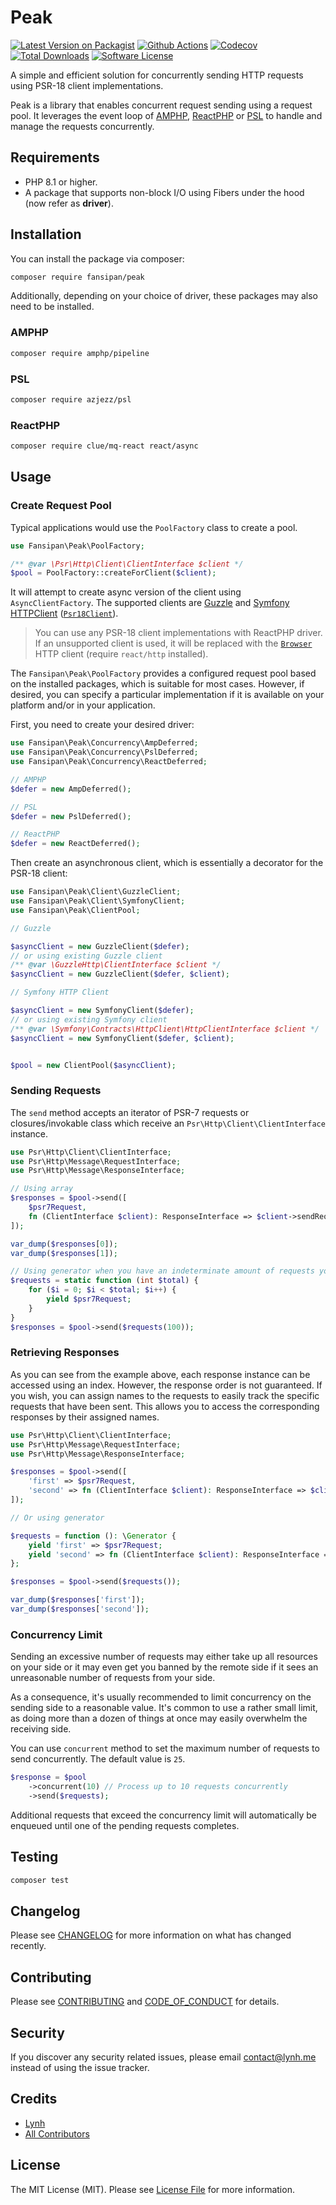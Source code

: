 
# Peak

[![Latest Version on Packagist][ico-version]][link-packagist]
[![Github Actions][ico-gh-actions]][link-gh-actions]
[![Codecov][ico-codecov]][link-codecov]
[![Total Downloads][ico-downloads]][link-downloads]
[![Software License][ico-license]](LICENSE.md)

A simple and efficient solution for concurrently sending HTTP requests using PSR-18 client implementations.

Peak is a library that enables concurrent request sending using a request pool. It leverages the event loop of [AMPHP](https://github.com/amphp), [ReactPHP](https://github.com/reactphp) or [PSL](https://github.com/azjezz/psl) to handle and manage the requests concurrently.

## Requirements

- PHP 8.1 or higher.
- A package that supports non-block I/O using Fibers under the hood (now refer as **driver**).

## Installation

You can install the package via composer:

```bash
composer require fansipan/peak
```

Additionally, depending on your choice of driver, these packages may also need to be installed.

### AMPHP

```bash
composer require amphp/pipeline
```

### PSL

```bash
composer require azjezz/psl
```

### ReactPHP

```bash
composer require clue/mq-react react/async
```

## Usage

### Create Request Pool

Typical applications would use the `PoolFactory` class to create a pool.

```php
use Fansipan\Peak\PoolFactory;

/** @var \Psr\Http\Client\ClientInterface $client */
$pool = PoolFactory::createForClient($client);
```

It will attempt to create async version of the client using `AsyncClientFactory`. The supported clients are [Guzzle](https://github.com/guzzle/guzzle) and [Symfony HTTPClient](https://github.com/symfony/http-client) ([`Psr18Client`](https://symfony.com/doc/current/http_client.html#psr-18-and-psr-17)).

> You can use any PSR-18 client implementations with ReactPHP driver. If an unsupported client is used, it will be replaced with the [`Browser`](https://github.com/reactphp/http#browser) HTTP client (require `react/http` installed).

The `Fansipan\Peak\PoolFactory` provides a configured request pool based on the installed packages, which is suitable for most cases. However, if desired, you can specify a particular implementation if it is available on your platform and/or in your application.

First, you need to create your desired driver:

```php
use Fansipan\Peak\Concurrency\AmpDeferred;
use Fansipan\Peak\Concurrency\PslDeferred;
use Fansipan\Peak\Concurrency\ReactDeferred;

// AMPHP
$defer = new AmpDeferred();

// PSL
$defer = new PslDeferred();

// ReactPHP
$defer = new ReactDeferred();
```

Then create an asynchronous client, which is essentially a decorator for the PSR-18 client:

```php
use Fansipan\Peak\Client\GuzzleClient;
use Fansipan\Peak\Client\SymfonyClient;
use Fansipan\Peak\ClientPool;

// Guzzle

$asyncClient = new GuzzleClient($defer);
// or using existing Guzzle client
/** @var \GuzzleHttp\ClientInterface $client */
$asyncClient = new GuzzleClient($defer, $client);

// Symfony HTTP Client

$asyncClient = new SymfonyClient($defer);
// or using existing Symfony client
/** @var \Symfony\Contracts\HttpClient\HttpClientInterface $client */
$asyncClient = new SymfonyClient($defer, $client);


$pool = new ClientPool($asyncClient);
```

### Sending Requests

The `send` method accepts an iterator of PSR-7 requests or closures/invokable class which receive an `Psr\Http\Client\ClientInterface` instance.

```php
use Psr\Http\Client\ClientInterface;
use Psr\Http\Message\RequestInterface;
use Psr\Http\Message\ResponseInterface;

// Using array
$responses = $pool->send([
    $psr7Request,
    fn (ClientInterface $client): ResponseInterface => $client->sendRequest($psr7Request),
]);

var_dump($responses[0]);
var_dump($responses[1]);

// Using generator when you have an indeterminate amount of requests you wish to send
$requests = static function (int $total) {
    for ($i = 0; $i < $total; $i++) {
        yield $psr7Request;
    }
}
$responses = $pool->send($requests(100));
```

### Retrieving Responses

As you can see from the example above, each response instance can be accessed using an index. However, the response order is not guaranteed. If you wish, you can assign names to the requests to easily track the specific requests that have been sent. This allows you to access the corresponding responses by their assigned names.

```php
use Psr\Http\Client\ClientInterface;
use Psr\Http\Message\RequestInterface;
use Psr\Http\Message\ResponseInterface;

$responses = $pool->send([
    'first' => $psr7Request,
    'second' => fn (ClientInterface $client): ResponseInterface => $client->sendRequest($psr7Request),
]);

// Or using generator

$requests = function (): \Generator {
    yield 'first' => $psr7Request;
    yield 'second' => fn (ClientInterface $client): ResponseInterface => $client->sendRequest($psr7Request);
};

$responses = $pool->send($requests());

var_dump($responses['first']);
var_dump($responses['second']);
```

### Concurrency Limit

Sending an excessive number of requests may either take up all resources on your side or it may even get you banned by the remote side if it sees an unreasonable number of requests from your side.

As a consequence, it's usually recommended to limit concurrency on the sending side to a reasonable value. It's common to use a rather small limit, as doing more than a dozen of things at once may easily overwhelm the receiving side.

You can use `concurrent` method to set the maximum number of requests to send concurrently. The default value is `25`.

```php
$response = $pool
    ->concurrent(10) // Process up to 10 requests concurrently
    ->send($requests);
```

Additional requests that exceed the concurrency limit will automatically be enqueued until one of the pending requests completes.

## Testing

```bash
composer test
```

## Changelog

Please see [CHANGELOG](CHANGELOG.md) for more information on what has changed recently.

## Contributing

Please see [CONTRIBUTING](CONTRIBUTING.md) and [CODE_OF_CONDUCT](CODE_OF_CONDUCT.md) for details.

## Security

If you discover any security related issues, please email contact@lynh.me instead of using the issue tracker.

## Credits

- [Lynh](https://github.com/jenky)
- [All Contributors](../../contributors)

## License

The MIT License (MIT). Please see [License File](LICENSE.md) for more information.

[ico-version]: https://img.shields.io/packagist/v/fansipan/peak.svg?style=for-the-badge
[ico-license]: https://img.shields.io/badge/license-MIT-brightgreen.svg?style=for-the-badge
[ico-gh-actions]: https://img.shields.io/github/actions/workflow/status/phanxipang/peak/testing.yml?branch=main&label=actions&logo=github&style=for-the-badge
[ico-codecov]: https://img.shields.io/codecov/c/github/phanxipang/peak?logo=codecov&style=for-the-badge
[ico-downloads]: https://img.shields.io/packagist/dt/fansipan/peak.svg?style=for-the-badge

[link-packagist]: https://packagist.org/packages/fansipan/peak
[link-gh-actions]: https://github.com/phanxipang/peak
[link-codecov]: https://codecov.io/gh/phanxipang/peak
[link-downloads]: https://packagist.org/packages/fansipan/peak

